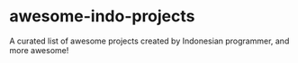 # awesome-indo-projects
A curated list of awesome projects created by Indonesian programmer, and more awesome!

